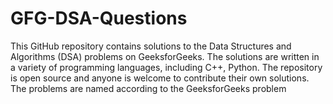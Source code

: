 # GFG-DSA-Questions
 This GitHub repository contains solutions to the Data Structures and Algorithms (DSA) problems on GeeksforGeeks. The solutions are written in a variety of programming languages, including C++, Python. The repository is open source and anyone is welcome to contribute their own solutions. The problems are named according to the GeeksforGeeks problem
